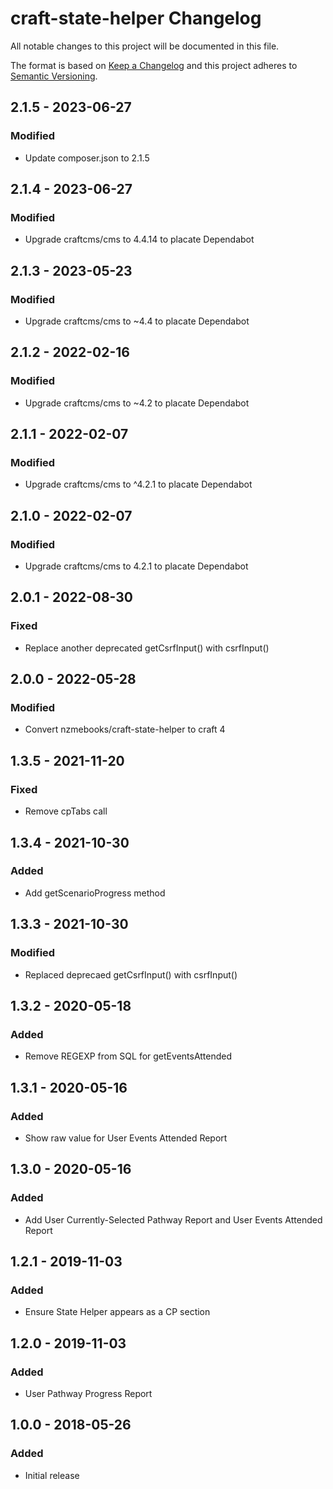 # craft-state-helper Changelog

All notable changes to this project will be documented in this file.

The format is based on [Keep a Changelog](http://keepachangelog.com/) and this project adheres to [Semantic Versioning](http://semver.org/).

## 2.1.5 - 2023-06-27
### Modified
- Update composer.json to 2.1.5

## 2.1.4 - 2023-06-27
### Modified
- Upgrade craftcms/cms to 4.4.14 to placate Dependabot

## 2.1.3 - 2023-05-23
### Modified
- Upgrade craftcms/cms to ~4.4 to placate Dependabot

## 2.1.2 - 2022-02-16
### Modified
- Upgrade craftcms/cms to ~4.2 to placate Dependabot

## 2.1.1 - 2022-02-07
### Modified
- Upgrade craftcms/cms to ^4.2.1 to placate Dependabot

## 2.1.0 - 2022-02-07
### Modified
- Upgrade craftcms/cms to 4.2.1 to placate Dependabot

## 2.0.1 - 2022-08-30
### Fixed
- Replace another deprecated getCsrfInput() with csrfInput()

## 2.0.0 - 2022-05-28
### Modified
- Convert nzmebooks/craft-state-helper to craft 4

## 1.3.5 - 2021-11-20
### Fixed
- Remove cpTabs call

## 1.3.4 - 2021-10-30
### Added
- Add getScenarioProgress method

## 1.3.3 - 2021-10-30
### Modified
- Replaced deprecaed getCsrfInput() with csrfInput()

## 1.3.2 - 2020-05-18
### Added
- Remove REGEXP from SQL for getEventsAttended

## 1.3.1 - 2020-05-16
### Added
- Show raw value for User Events Attended Report

## 1.3.0 - 2020-05-16
### Added
- Add User Currently-Selected Pathway Report and User Events Attended Report

## 1.2.1 - 2019-11-03
### Added
- Ensure State Helper appears as a CP section

## 1.2.0 - 2019-11-03
### Added
- User Pathway Progress Report

## 1.0.0 - 2018-05-26
### Added
- Initial release
